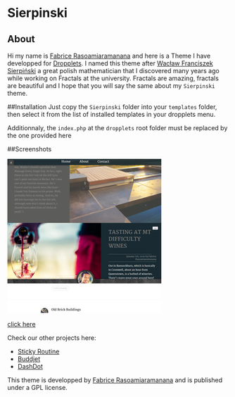
Sierpinski
======

## About
Hi my name is [Fabrice Rasoamiaramanana](http://projectfurnace.org) and here is a Theme I have developped for [Dropplets](http://dropplets.com). I named this theme after [Wacław Franciszek Sierpiński](http://en.wikipedia.org/wiki/Wac%C5%82aw_Sierpi%C5%84ski) a great polish mathematician that I discovered many years ago while working on Fractals at the university. Fractals are amazing, fractals are beautiful and I hope that you will say the same about my `Sierpinski` theme. 

##Installation
Just copy the `Sierpinski` folder into your `templates` folder, then select it from the list of installed templates in your dropplets menu.

Additionnaly, the `index.php` at the `dropplets` root folder must be replaced by the one provided here 

##Screenshots

![Screenshot](https://github.com/Tweaster/Sierpinski/blob/master/sierpinski/screenshot.jpg?raw=true)


[click here](http://sierpinsky.projectfurnace.org)


Check our other projects here:
- [Sticky Routine](http://sticky.projectfurnace.org)
- [Buddjet](http://buddjet.projectfurnace.org)
- [DashDot](http://dash.projectfurnace.org)

This theme is developped by [Fabrice Rasoamiaramanana](http://projectfurnace.org) and is published under a GPL license.
